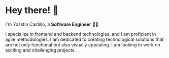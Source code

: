 # Hey there! 👋
I'm Yosstin Castillo, a **Software Engineer** 👨‍💻.

I specialize in frontend and backend technologies, and I am proficient in agile methodologies. I am dedicated to creating technological solutions that are not only functional but also visually appealing. I am looking to work on exciting and challenging projects.
